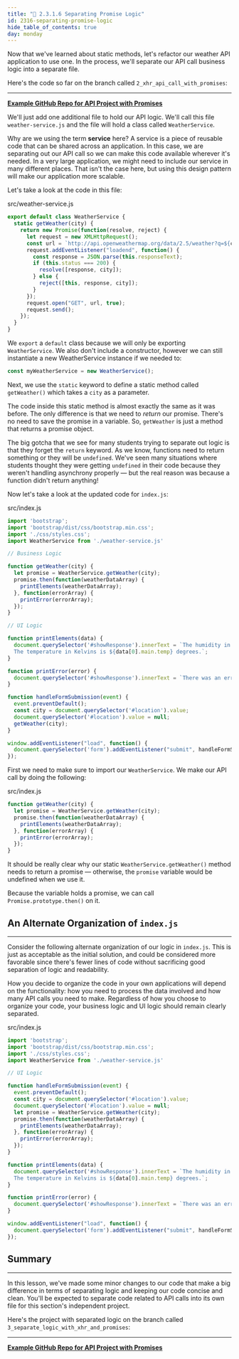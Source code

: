 ```yaml
---
title: "📓 2.3.1.6 Separating Promise Logic"
id: 2316-separating-promise-logic
hide_table_of_contents: true
day: monday
---
```


Now that we've learned about static methods, let's refactor our weather API application to use one. In the process, we'll separate our API call business logic into a separate file.

Here's the code so far on the branch called `2_xhr_api_call_with_promises`:

---
**[<i class="glyphicon glyphicon-folder-open"></i>  Example GitHub Repo for API Project with Promises](https://github.com/epicodus-lessons/section-6-js-api-call-with-webpack/tree/2_xhr_api_call_with_promises)**

We'll just add one additional file to hold our API logic. We'll call this file `weather-service.js` and the file will hold a class called `WeatherService`. 

Why are we using the term **service** here? A service is a piece of reusable code that can be shared across an application. In this case, we are separating out our API call so we can make this code available wherever it's needed. In a very large application, we might need to include our service in many different places. That isn't the case here, but using this design pattern will make our application more scalable.

Let's take a look at the code in this file:

<div class="filename">src/weather-service.js</div>

```js
export default class WeatherService {  
  static getWeather(city) {
    return new Promise(function(resolve, reject) {
      let request = new XMLHttpRequest();
      const url = `http://api.openweathermap.org/data/2.5/weather?q=${city}&appid=${process.env.API_KEY}`;
      request.addEventListener("loadend", function() {
        const response = JSON.parse(this.responseText);
        if (this.status === 200) {
          resolve([response, city]);
        } else {
          reject([this, response, city]);
        }
      });
      request.open("GET", url, true);
      request.send();
    });
  }
}
```

We `export` a `default` class because we will only be exporting `WeatherService`. We also don't include a constructor, however we can still instantiate a new WeatherService instance if we needed to:

```js
const myWeatherService = new WeatherService();
```

Next, we use the `static` keyword to define a static method called `getWeather()` which takes a `city` as a parameter.

The code inside this static method is almost exactly the same as it was before. The only difference is that we need to _return_ our promise. There's no need to save the promise in a variable. So, `getWeather` is just a method that returns a promise object. 

The big gotcha that we see for many students trying to separate out logic is that they forget the `return` keyword. As we know, functions need to return something or they will be `undefined`. We've seen many situations where students thought they were getting `undefined` in their code because they weren't handling asynchrony properly — but the real reason was because a function didn't return anything!

Now let's take a look at the updated code for `index.js`:

<div class="filename">src/index.js</div>

```js
import 'bootstrap';
import 'bootstrap/dist/css/bootstrap.min.css';
import './css/styles.css';
import WeatherService from './weather-service.js'

// Business Logic

function getWeather(city) {
  let promise = WeatherService.getWeather(city);
  promise.then(function(weatherDataArray) {
    printElements(weatherDataArray);
  }, function(errorArray) {
    printError(errorArray);
  });
}

// UI Logic

function printElements(data) {
  document.querySelector('#showResponse').innerText = `The humidity in ${data[1]} is ${data[0].main.humidity}%.
  The temperature in Kelvins is ${data[0].main.temp} degrees.`;
}

function printError(error) {
  document.querySelector('#showResponse').innerText = `There was an error accessing the weather data for ${error[2]}: ${error[0].status} ${error[0].statusText}: ${error[1].message}`;
}

function handleFormSubmission(event) {
  event.preventDefault();
  const city = document.querySelector('#location').value;
  document.querySelector('#location').value = null;
  getWeather(city);
}

window.addEventListener("load", function() {
  document.querySelector('form').addEventListener("submit", handleFormSubmission);
});
```

First we need to make sure to import our `WeatherService`. We make our API call by doing the following:

<div class="filename">src/index.js</div>

```js
function getWeather(city) {
  let promise = WeatherService.getWeather(city);
  promise.then(function(weatherDataArray) {
    printElements(weatherDataArray);
  }, function(errorArray) {
    printError(errorArray);
  });
}
```

It should be really clear why our static `WeatherService.getWeather()` method needs to return a promise — otherwise, the `promise` variable would be undefined when we use it.

Because the variable holds a promise, we can call `Promise.prototype.then()` on it.

## An Alternate Organization of `index.js`
---

Consider the following alternate organization of our logic in `index.js`. This is just as acceptable as the initial solution, and could be considered more favorable since there's fewer lines of code without sacrificing good separation of logic and readability. 

How you decide to organize the code in your own applications will depend on the functionality: how you need to process the data involved and how many API calls you need to make. Regardless of how you choose to organize your code, your business logic and UI logic should remain clearly separated. 

<div class="filename">src/index.js</div>

```js
import 'bootstrap';
import 'bootstrap/dist/css/bootstrap.min.css';
import './css/styles.css';
import WeatherService from './weather-service.js'

// UI Logic

function handleFormSubmission(event) {
  event.preventDefault();
  const city = document.querySelector('#location').value;
  document.querySelector('#location').value = null;
  let promise = WeatherService.getWeather(city);
  promise.then(function(weatherDataArray) {
    printElements(weatherDataArray);
  }, function(errorArray) {
    printError(errorArray);
  });
}

function printElements(data) {
  document.querySelector('#showResponse').innerText = `The humidity in ${data[1]} is ${data[0].main.humidity}%.
  The temperature in Kelvins is ${data[0].main.temp} degrees.`;
}

function printError(error) {
  document.querySelector('#showResponse').innerText = `There was an error accessing the weather data for ${error[2]}: ${error[0].status} ${error[0].statusText}: ${error[1].message}`;
}

window.addEventListener("load", function() {
  document.querySelector('form').addEventListener("submit", handleFormSubmission);
});
```

## Summary
---

In this lesson, we've made some minor changes to our code that make a big difference in terms of separating logic and keeping our code concise and clean. You'll be expected to separate code related to API calls into its own file for this section's independent project.

Here's the project with separated logic on the branch called `3_separate_logic_with_xhr_and_promises`:

---
**[<i class="glyphicon glyphicon-folder-open"></i>  Example GitHub Repo for API Project with Promises](https://github.com/epicodus-lessons/section-6-js-api-call-with-webpack/tree/3_separate_logic_with_xhr_and_promises)**
